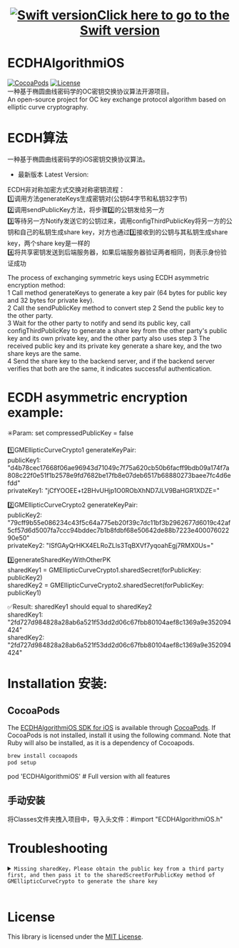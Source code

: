 <h1 align="center"><a href="https://github.com/Json031/ECDHAlgorithmSwift"><img src="https://img.shields.io/badge/swift-5.0-orange?logo=swift" title="Swift version" float=left></a><strong><a href="https://github.com/Json031/ECDHAlgorithmSwift">Click here to go to the Swift version</a></strong></h1>

# ECDHAlgorithmiOS
[![CocoaPods](https://img.shields.io/cocoapods/v/ECDHAlgorithmiOS.svg)](https://cocoapods.org/pods/ECDHAlgorithmiOS)
[![License](https://img.shields.io/badge/license-MIT-brightgreen.svg)](https://github.com/Json031/ECDHAlgorithmiOS/blob/main/LICENSE)
<br>
一种基于椭圆曲线密码学的OC密钥交换协议算法开源项目。
<br>An open-source project for OC key exchange protocol algorithm based on elliptic curve cryptography.
# ECDH算法
一种基于椭圆曲线密码学的iOS密钥交换协议算法。
* 最新版本 Latest Version: 

ECDH非对称加密方式交换对称密钥流程：
<br>1️⃣调用方法generateKeys生成密钥对(公钥64字节和私钥32字节)
<br>2️⃣调用sendPublicKey方法，将步骤2️⃣的公钥发给另一方
<br>3️⃣等待另一方Notify发送它的公钥过来，调用configThirdPublicKey将另一方的公钥和自己的私钥生成share key，对方也通过3️⃣接收到的公钥与其私钥生成share key，两个share key是一样的
<br>4️⃣将共享密钥发送到后端服务器，如果后端服务器验证两者相同，则表示身份验证成功

The process of exchanging symmetric keys using ECDH asymmetric encryption method:
<br>1 Call method generateKeys to generate a key pair (64 bytes for public key and 32 bytes for private key).
<br>2 Call the sendPublicKey method to convert step 2 Send the public key to the other party.
<br>3 Wait for the other party to notify and send its public key, call configThirdPublicKey to generate a share key from the other party's public key and its own private key, and the other party also uses step 3 The received public key and its private key generate a share key, and the two share keys are the same.
<br>4 Send the share key to the backend server, and if the backend server verifies that both are the same, it indicates successful authentication.

# ECDH asymmetric encryption example:
✳️Param: set compressedPublicKey = false

1️⃣GMEllipticCurveCrypto1 generateKeyPair:
<br>publicKey1: "d4b78cec17668f06ae96943d71049c7f75a620cb50b6facff9bdb09a174f7a808c22f0e51f1b2578e9fd7682be17fb8e07deb6517b68880273baee7fc4d6efdd"
<br>privateKey1: "jCfYOOEE+t2BHvUHjp1O0RObXhND7JLV9BaHGR1XDZE="

2️⃣GMEllipticCurveCrypto2 generateKeyPair:
<br>publicKey2: "79cff9b55e086234c43f5c64a775eb20f39c7dc11bf3b2962677d6019c42af5cf57d6d5007fa7ccc94bddec7b1b8fdbf68e50642de88b7223e40007602290e50"
<br>privateKey2: "ISfGAyQrHKX4ELRoZLls3TqBXVf7yqoahEgj7RMX0Us="

3️⃣generateSharedKeyWithOtherPK
<br>sharedKey1 = GMEllipticCurveCrypto1.sharedSecret(forPublicKey: publicKey2)
<br>sharedKey2 = GMEllipticCurveCrypto2.sharedSecret(forPublicKey: publicKey1)

✅Result: sharedKey1 should equal to sharedKey2
<br>sharedKey1: "2fd727d984828a28ab6a521f53dd2d06c67fbb80104aef8c1369a9e352094424"
<br>sharedKey2: "2fd727d984828a28ab6a521f53dd2d06c67fbb80104aef8c1369a9e352094424"


# Installation 安装:

## CocoaPods
The [ECDHAlgorithmiOS SDK for iOS](https://github.com/Json031/ECDHAlgorithmiOS) is available through [CocoaPods](http://cocoapods.org). If CocoaPods is not installed, install it using the following command. Note that Ruby will also be installed, as it is a dependency of Cocoapods.
   ```bash
   brew install cocoapods
   pod setup
   ```

pod 'ECDHAlgorithmiOS' # Full version with all features

## 手动安装
将Classes文件夹拽入项目中，导入头文件：#import "ECDHAlgorithmiOS.h"

# Troubleshooting

<details>
  <summary><code>Missing sharedKey，Please obtain the public key from a third party first, and then pass it to the sharedScreetForPublicKey method of GMEllipticCurveCrypto to generate the share key</code></summary>

Need to obtain the public key from a third party first, then go to generateSharedKeyWithOtherPK.

</details>

<br>

# License
This library is licensed under the [MIT License](https://github.com/Json031/ECDHAlgorithmiOS/blob/main/LICENSE).

